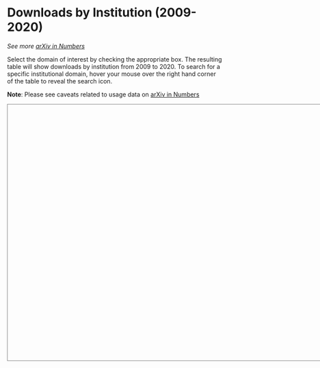 # Downloads by Institution (2009-2020)

_See more [arXiv in Numbers](/about/reports/2020_usage)_

Select the domain of interest by checking the appropriate box. The resulting table will show downloads by institution from 2009 to 2020. To search for a specific institutional domain, hover your mouse over the right hand corner of the table to reveal the search icon.

**Note**: Please see caveats related to usage data on [arXiv in Numbers](/about/reports/2020_usage)

<script type='text/javascript' src='https://tableau.cornell.edu/javascripts/api/viz_v1.js'></script>
<div class='tableauPlaceholder' style='width: 742px; height: 599px; border: 1px solid gray;'>
  <object class='tableauViz' width='742' height='599' style='display:none;'>
  <param name='host_url' value='https%3A%2F%2Ftableau.cornell.edu%2F' />
  <param name='embed_code_version' value='3' />
  <param name='site_root' value='' />
  <param name='name' value='arXivInstUsage&#47;InstitutionByYear2' />
  <param name='tabs' value='no' />
  <param name='toolbar' value='no' />
  <param name='showAppBanner' value='false' />
  </object>
</div>
